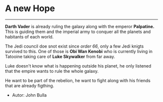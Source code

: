 # A new Hope
---
**Darth Vader** is already ruling the galaxy along with the emperor **Palpatine.** This is guiding them and the imperial army to conquer all the planets and habitants of each world. 

The Jedi council doe snot exist since *order 66*, only a few Jedi knigts survived to this. One of those is **Obi Wan Kenobi** who is currently living in Tatooine taking care of **Luke Skywalker** from far away.

Luke doesn't know what is happening outside his planet, he only listened that the empire wants to rule the whole galaxy.

He want to be part of the rebelion, he want to fight along with his friends that are already figthing.

- Autor: John Bulla